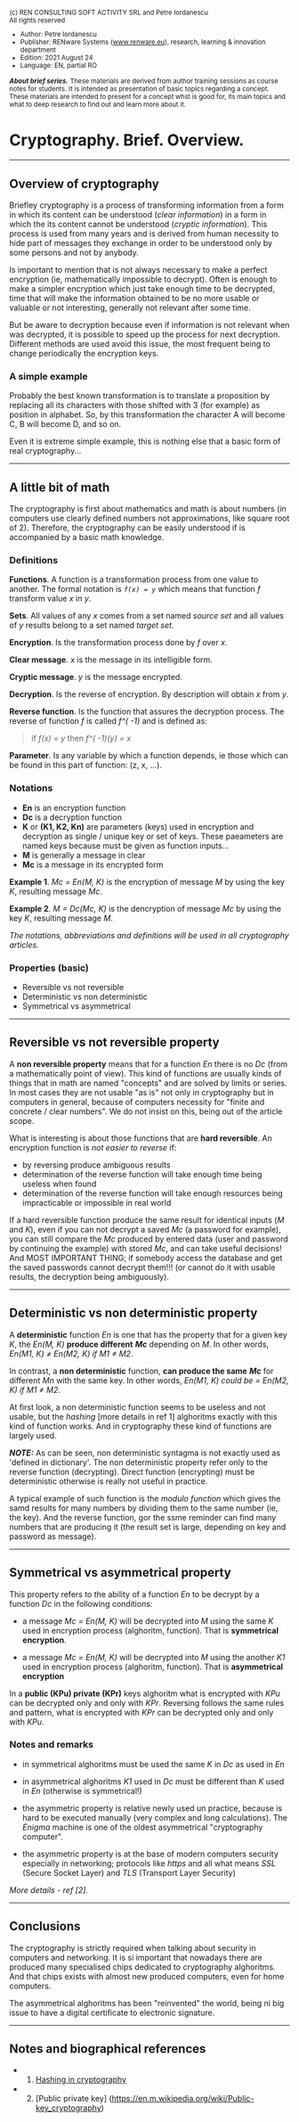 <small>

(c) REN CONSULTING SOFT ACTIVITY SRL and Petre Iordanescu   
All rights reserved 

* Author: Petre Iordanescu 
* Publisher: RENware Systems (www.renware.eu), research, learning  & innovation department 
* Edition: 2021 August 24 
* Language: EN, partial RO 

***About brief series.*** These materials are derived from author training sessions as course notes for students. It is intended as presentation of basic topics regarding a concept. These materials are intended to present for a concept whst is good for, its main topics and what to deep research to find out and learn more about it. 
</small>

# Cryptography. Brief. Overview. 

------
## Overview of cryptography

Briefley cryptography is a process of transforming information from a form in which its content can be understood (*clear information*) in a form in which the its content cannot be understood (*cryptic information*). This process is used from many years and is derived from human necessity to hide part of messages they exchange in order to be understood only by some persons and not by anybody.

Is important to mention that is not always necessary to make a perfect encryption (ie, mathematically impossible to decrypt). Often is enough to make a simpler encryption which just take enough time to be decrypted, time that will make the information obtained to be no more usable or valuable or not interesting, generally not relevant after some time. 

But be aware to decryption because even if information is not relevant when was decrypted, it is possible to speed up the process for next decryption. Different methods are used avoid this issue, the most frequent  being to change periodically the encryption keys. 

### A simple example 

Probably the best known transformation is to translate a proposition by replacing all its characters with those shifted with 3 (for example) as position in alphabet. So, by this transformation the character A will become C, B will become D, and so on. 

Even it is extreme simple example, this is nothing else that a basic form of real cryptography... 

------
## A little bit of math  

The cryptography is first about mathematics and math is about numbers (in computers use clearly defined numbers not approximations, like square root of 2). Therefore, the cryptography can be easily understood if is accompanied by a basic math knowledge.

### Definitions 

**Functions**. A function is a transformation process from one value to another. The formal notation is *`f(x) = y`* which means that function *f* transform value *x* in *y*. 

**Sets**. All values of any *x* comes from a set named *source set* and all values of *y* results belong to a set named *target set*. 

**Encryption**. Is the transformation process done by *f* over *x*. 

**Clear message**. *x* is the message in its intelligible form. 

**Cryptic message**. *y* is the message encrypted. 

**Decryption**. Is the reverse of encryption. By description will obtain *x* from *y*. 

**Reverse function**. Is the function that assures the decryption process. The reverse of function *f* is called *f^( -1)* and is defined as:

>if *f(x) = y* then *f^( -1)(y) = x* 

**Parameter**. Is any variable by which a function depends, ie those which can be found in this part of function: (z, x, ...).  

### Notations 

* **En** is an encryption function 
* **Dc** is a decryption function 
* **K** or **(K1, K2, Kn)** are parameters (keys) used in encryption and decryption as single / unique key or set of keys. These paeameters are named keys because must be given as function inputs... 
* **M** is generally a message in clear 
* **Mc** is a message in its encrypted form 

**Example 1**. *Mc = En(M, K)* is the encryption of message *M* by using the key *K*, resulting message *Mc*. 

**Example 2**. *M = Dc(Mc, K)* is the dencryption of message *Mc* by using the key *K*, resulting message *M*. 

*The notations, abbreviations and definitions will be used in all cryptography articles.*

### Properties (basic) 

* Reversible vs not reversible 
* Deterministic vs non deterministic 
* Symmetrical vs asymmetrical 

------
## Reversible vs not reversible property 

A **non reversible property** means that for a function *En* there is no *Dc* (from a mathematically point of view). This kind of functions are usually kinds of things that in math are named "concepts" and are solved by limits or series. In most cases they are not usable "as is" not only in cryptography but in computers in general, because of computers necessity for "finite and concrete / clear numbers". We do not insist on this, being out of the article scope. 

What is interesting is about those functions that are **hard reversible**. An encryption function is *not easier to reverse* if:

* by reversing produce ambiguous results 
* determination of the reverse function will take enough time being useless when found 
* determination of the reverse function will take enough resources being impracticable or impossible in real world 

If a hard reversible function produce the same result for identical inputs (*M* and *K*), even if you can not decrypt a saved *Mc* (a password for example), you can still compare the *Mc* produced by entered data (user and password by continuing the example) with stored *Mc*, and can take useful decisions! And MOST IMPORTANT THING; if somebody access the database and get the saved passwords cannot decrypt them!!! (or cannot do it with usable results, the decryption being ambiguously). 

------
## Deterministic vs non deterministic property 

A **deterministic** function *En* is one that has the property that for a given key *K*, the *En(M, K)*   **produce different** ***Mc*** depending on *M*. In other words, *En(M1, K) ≠ En(M2, K) if M1 ≠ M2*. 

In contrast, a **non deterministic** function, **can produce the same** ***Mc*** for different *Mn* with the same key. In other words, *En(M1, K) could be = En(M2, K) if M1 ≠ M2*. 

At first look, a non deterministic function seems to be useless and not usable, but the *hashing* [more details in ref 1] alghoritms exactly with this kind of function works. And in cryptography these kind of functions are largely used.

***NOTE:*** As can be seen, non deterministic syntagma is not exactly used as 'defined in dictionary'. The non deterministic property refer only to the reverse function (decrypting). Direct function (encrypting) must be deterministic otherwise is really not useful in practice. 

A typical example of such function is the *modulo function* which gives the samd results for many numbers by dividing them to the same number (ie, the key). And the reverse function, gor the ssme reminder can find many numbers that are producing it (the result set is large, depending on key and password as message). 

------
## Symmetrical vs asymmetrical  property 

This property refers to the ability of a function *En* to be decrypt by a function *Dc* in the following conditions:

* a message *Mc = En(M, K)* will be decrypted into *M* using the same *K* used in encryption process (alghoritm, function). That is **symmetrical encryption**. 

* a message *Mc = En(M, K)* will be decrypted into *M* using the another *K1* used in encryption process (alghoritm, function). That is **asymmetrical encryption** 

In a **public (KPu) private (KPr)** keys alghoritm what is encrypted with *KPu* can be decrypted only and only with *KPr*. Reversing follows the same rules and pattern, what is encrypted with *KPr* can be decrypted only and only with *KPu*.

### Notes and remarks 

* in symmetrical alghoritms must be used the same *K* in *Dc* as used in *En* 

* in asymmetrical alghoritms *K1* used in *Dc* must be different than  *K* used in *En* (otherwise is symmetrical!) 

* the asymmetric property is relative newly used un practice, because is hard to be executed manually (very complex and long calculations). The *Enigma* machine is one of the oldest asymmetrical "cryptography computer". 

* the asymmetric property is at the base of modern computers security especially in networking; protocols like *https* and all what means *SSL* (Secure Socket Layer) and *TLS* (Transport Layer Security) 

*More details - ref [2].* 

------
## Conclusions 

The cryptography is strictly required when talking about security in computers and networking. It is si important that nowadays there are produced many specialised chips dedicated to cryptography alghoritms. And that chips exists with almost new produced computers, even for home computers. 

The asymmetrical alghoritms has been "reinvented" the world, being ni big issue to have a digital certificate to electronic signature. 

------
## Notes and biographical references 

* 1. [Hashing in cryptography](https://en.m.wikipedia.org/wiki/Cryptographic_hash_function) 
* 2. [Public private key] (https://en.m.wikipedia.org/wiki/Public-key_cryptography)